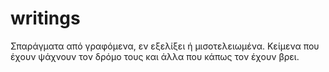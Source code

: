 # writings

Σπαράγματα από γραφόμενα, εν εξελίξει ή μισοτελειωμένα. 
Kείμενα που έχουν ψάχνουν τον δρόμο τους και άλλα που κάπως τον έχουν βρει.
